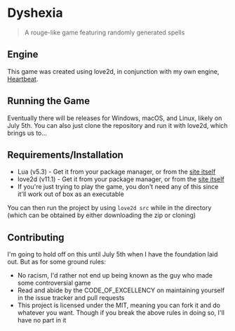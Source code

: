 # Dyshexia
> A rouge-like game featuring randomly generated spells

## Engine
This game was created using love2d, in conjunction with my own engine, [Heartbeat](https://github.com/taizweb/heartbeat).

## Running the Game
Eventually there will be releases for Windows, macOS, and Linux, likely on July 5th. You can also just clone the repository and run it with love2d, which brings us to...

## Requirements/Installation
* Lua (v5.3) - Get it from your package manager, or from the [site itself](https://www.lua.org/download.html)
* love2d (v11.1) - Get it from your package manager, or from the [site itself](https://love2d.org/)
* If you're just trying to play the game, you don't need any of this since it'll work out of box as an executable

You can then run the project by using `love2d src` while in the directory (which can be obtained by either downloading the zip or cloning)

## Contributing
I'm going to hold off on this until July 5th when I have the foundation laid out. But as for some ground rules:
* No racism, I'd rather not end up being known as the guy who made some controversial game
* Read and abide by the CODE_OF_EXCELLENCY on maintaining yourself in the issue tracker and pull requests
* This project is licensed under the MIT, meaning you can fork it and do whatever you want. Though if you break the above rules in doing so, I'll have no part in it
